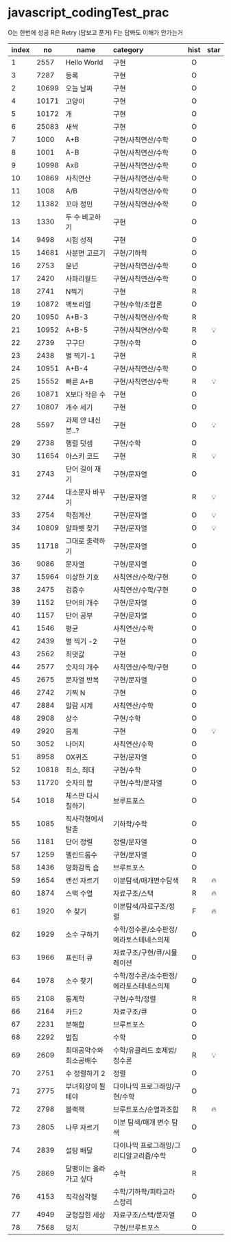# javascript_codingTest_prac

O는 한번에 성공
R은 Retry (답보고 푼거)
F는 답봐도 이해가 안가는거

| index | no    | name                    | category                                | hist | star |
| ----- | ----- | ----------------------- | :-------------------------------------- | :--: | :--: |
| 1     | 2557  | Hello World             | 구현                                    |  O   |      |
| 3     | 7287  | 등록                    | 구현                                    |  O   |      |
| 2     | 10699 | 오늘 날짜               | 구현                                    |  O   |      |
| 4     | 10171 | 고양이                  | 구현                                    |  O   |      |
| 5     | 10172 | 개                      | 구현                                    |  O   |      |
| 6     | 25083 | 새싹                    | 구현                                    |  O   |      |
| 7     | 1000  | A+B                     | 구현/사칙연산/수학                      |  O   |      |
| 8     | 1001  | A-B                     | 구현/사칙연산/수학                      |  O   |      |
| 9     | 10998 | AxB                     | 구현/사칙연산/수학                      |  O   |      |
| 10    | 10869 | 사칙연산                | 구현/사칙연산/수학                      |  O   |      |
| 11    | 1008  | A/B                     | 구현/사칙연산/수학                      |  O   |      |
| 12    | 11382 | 꼬마 정민               | 구현/사칙연산/수학                      |  O   |      |
| 13    | 1330  | 두 수 비교하기          | 구현                                    |  O   |      |
| 14    | 9498  | 시험 성적               | 구현                                    |  O   |      |
| 15    | 14681 | 사분면 고르기           | 구현/기하학                             |  O   |      |
| 16    | 2753  | 윤년                    | 구현/사칙연산/수학                      |  O   |      |
| 17    | 2420  | 사파리월드              | 구현/사칙연산/수학                      |  O   |      |
| 18    | 2741  | N찍기                   | 구현                                    |  R   |      |
| 19    | 10872 | 팩토리얼                | 구현/수학/조합론                        |  O   |      |
| 20    | 10950 | A+B-3                   | 구현/사칙연산/수학                      |  R   |      |
| 21    | 10952 | A+B-5                   | 구현/사칙연산/수학                      |  R   |  💡  |
| 22    | 2739  | 구구단                  | 구현/수학                               |  O   |      |
| 23    | 2438  | 별 찍기-1               | 구현                                    |  R   |      |
| 24    | 10951 | A+B-4                   | 구현/사칙연산/수학                      |  O   |      |
| 25    | 15552 | 빠른 A+B                | 구현/사칙연산/수학                      |  R   |  💡  |
| 26    | 10871 | X보다 작은 수           | 구현                                    |  O   |      |
| 27    | 10807 | 개수 세기               | 구현                                    |  O   |      |
| 28    | 5597  | 과제 안 내신 분..?      | 구현                                    |  O   |  💡  |
| 29    | 2738  | 행렬 덧셈               | 구현/수학                               |  O   |      |
| 30    | 11654 | 아스키 코드             | 구현                                    |  R   |  💡  |
| 31    | 2743  | 단어 길이 재기          | 구현/문자열                             |  O   |      |
| 32    | 2744  | 대소문자 바꾸기         | 구현/문자열                             |  R   |  💡  |
| 33    | 2754  | 학점계산                | 구현/문자열                             |  O   |  💡  |
| 34    | 10809 | 알파벳 찾기             | 구현/문자열                             |  O   |  💡  |
| 35    | 11718 | 그대로 출력하기         | 구현/문자열                             |  O   |      |
| 36    | 9086  | 문자열                  | 구현/문자열                             |  O   |      |
| 37    | 15964 | 이상한 기호             | 사칙연산/수학/구현                      |  O   |      |
| 38    | 2475  | 검증수                  | 사칙연산/수학/구현                      |  O   |      |
| 39    | 1152  | 단어의 개수             | 구현/문자열                             |  O   |      |
| 40    | 1157  | 단어 공부               | 구현/문자열                             |  O   |      |
| 41    | 1546  | 평균                    | 사칙연산/수학                           |  O   |      |
| 42    | 2439  | 별 찍기 -2              | 구현                                    |  O   |      |
| 43    | 2562  | 최댓값                  | 구현                                    |  O   |      |
| 44    | 2577  | 숫자의 개수             | 사칙연산/수학/구현                      |  O   |      |
| 45    | 2675  | 문자열 반복             | 구현/문자열                             |  O   |      |
| 46    | 2742  | 기찍 N                  | 구현                                    |  O   |      |
| 47    | 2884  | 알람 시계               | 사칙연산/수학                           |  O   |      |
| 48    | 2908  | 상수                    | 구현/수학                               |  O   |      |
| 49    | 2920  | 음계                    | 구현                                    |  O   |  💡  |
| 50    | 3052  | 나머지                  | 사칙연산/수학                           |  O   |      |
| 51    | 8958  | OX퀴즈                  | 구현/문자열                             |  O   |      |
| 52    | 10818 | 최소, 최대              | 구현/수학                               |  O   |      |
| 53    | 11720 | 숫자의 합               | 구현/수학/문자열                        |  O   |      |
| 54    | 1018  | 체스판 다시 칠하기      | 브루트포스                              |  O   |      |
| 55    | 1085  | 직사각형에서 탈출       | 기하학/수학                             |  O   |      |
| 56    | 1181  | 단어 정렬               | 정렬/문자열                             |  O   |      |
| 57    | 1259  | 펠린드롬수              | 구현/문자열                             |  O   |      |
| 58    | 1436  | 영화감독 숌             | 브루트포스                              |  O   |      |
| 59    | 1654  | 랜선 자르기             | 이분탐색/매개변수탐색                   |  R   |  🔥  |
| 60    | 1874  | 스택 수열               | 자료구조/스택                           |  R   |  🔥  |
| 61    | 1920  | 수 찾기                 | 이분탐색/자료구조/정렬                  |  F   |  🔥  |
| 62    | 1929  | 소수 구하기             | 수학/정수론/소수판정/에라토스테네스의체 |  O   |      |
| 63    | 1966  | 프린터 큐               | 자료구조/구현/큐/시뮬레이션             |  O   |      |
| 64    | 1978  | 소수 찾기               | 수학/정수론/소수판정/에라토스테네스의체 |  O   |      |
| 65    | 2108  | 통계학                  | 구현/수학/정렬                          |  R   |      |
| 66    | 2164  | 카드2                   | 자료구조/큐                             |  O   |      |
| 67    | 2231  | 분해합                  | 브루트포스                              |  O   |      |
| 68    | 2292  | 벌집                    | 수학                                    |  O   |      |
| 69    | 2609  | 최대공약수와 최소공배수 | 수학/유클리드 호제법/정수론             |  R   |  💡  |
| 70    | 2751  | 수 정렬하기 2           | 정렬                                    |  O   |      |
| 71    | 2775  | 부녀회장이 될테야       | 다이나믹 프로그래밍/구현/수학           |  O   |      |
| 72    | 2798  | 블랙잭                  | 브루트포스/순열과조합                   |  R   |  🔥  |
| 73    | 2805  | 나무 자르기             | 이분 탐색/매개 변수 탐색                |  O   |      |
| 74    | 2839  | 설탕 배달               | 다이나믹 프로그래밍/그리디알고리즘/수학 |  O   |      |
| 75    | 2869  | 달팽이는 올라가고 싶다  | 수학                                    |  R   |      |
| 76    | 4153  | 직각삼각형              | 수학/기하학/피타고라스정리              |  O   |      |
| 77    | 4949  | 균형잡힌 세상           | 자료구조/스택/문자열                    |  O   |      |
| 78    | 7568  | 덩치                    | 구현/브루트포스                         |  O   |      |
